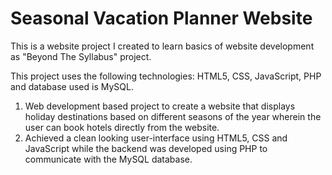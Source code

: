# Seasonal Vacation Planner Website

This is a website project I created to learn basics of website development as "Beyond The Syllabus" project.

This project uses the following technologies:
HTML5, CSS, JavaScript, PHP and database used is MySQL.

1. Web development based project to create a website that displays holiday destinations based on different seasons of the year wherein the user can book hotels directly from the website.
2. Achieved a clean looking user-interface using HTML5, CSS and JavaScript while the backend was developed using PHP to communicate with the MySQL database.
